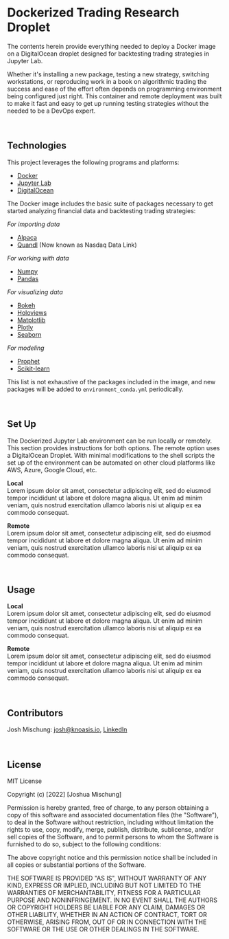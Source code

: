 # Dockerized Trading Research Droplet

The contents herein provide everything needed to deploy a Docker image on a DigitalOcean droplet designed for backtesting trading strategies in Jupyter Lab.  

Whether it's installing a new package, testing a new strategy, switching workstations, or reproducing work in a book on algorithmic trading the success and ease of the effort often depends on programming environment being configured just right. This container and remote deployment was built to make it fast and easy to get up running testing strategies without the needed to be a DevOps expert.

<br>

## Technologies

This project leverages the following programs and platforms:  

* [Docker](https://docs.docker.com/)
* [Jupyter Lab](https://jupyter.org/)
* [DigitalOcean](https://www.digitalocean.com/)  

The Docker image includes the basic suite of packages necessary to get started analyzing financial data and backtesting trading strategies:  

_For importing data_  

* [Alpaca](https://alpaca.markets/)
* [Quandl](https://data.nasdaq.com/) (Now known as Nasdaq Data Link)  

_For working with data_  

* [Numpy](https://numpy.org/)
* [Pandas](https://pandas.pydata.org/)  

_For visualizing data_  

* [Bokeh](https://bokeh.org/)
* [Holoviews](https://holoviews.org/)
* [Matplotlib](https://matplotlib.org/)
* [Plotly](https://plotly.com/)
* [Seaborn](https://seaborn.pydata.org/)  

_For modeling_  

* [Prophet](https://facebook.github.io/prophet/)
* [Scikit-learn](https://scikit-learn.org/stable/)  

This list is not exhaustive of the packages included in the image, and new packages will be added to `environment_conda.yml` periodically.

<br>

## Set Up

The Dockerized Jupyter Lab environment can be run locally or remotely. This section provides instructions for both options. The remote option uses a DigitalOcean Droplet. With minimal modifications to the shell scripts the set up of the environment can be automated on other cloud platforms like AWS, Azure, Google Cloud, etc.  

__Local__  
Lorem ipsum dolor sit amet, consectetur adipiscing elit, sed do eiusmod tempor incididunt ut labore et dolore magna aliqua. Ut enim ad minim veniam, quis nostrud exercitation ullamco laboris nisi ut aliquip ex ea commodo consequat.  

__Remote__  
Lorem ipsum dolor sit amet, consectetur adipiscing elit, sed do eiusmod tempor incididunt ut labore et dolore magna aliqua. Ut enim ad minim veniam, quis nostrud exercitation ullamco laboris nisi ut aliquip ex ea commodo consequat.  

<br>

## Usage

__Local__  
Lorem ipsum dolor sit amet, consectetur adipiscing elit, sed do eiusmod tempor incididunt ut labore et dolore magna aliqua. Ut enim ad minim veniam, quis nostrud exercitation ullamco laboris nisi ut aliquip ex ea commodo consequat.  

__Remote__  
Lorem ipsum dolor sit amet, consectetur adipiscing elit, sed do eiusmod tempor incididunt ut labore et dolore magna aliqua. Ut enim ad minim veniam, quis nostrud exercitation ullamco laboris nisi ut aliquip ex ea commodo consequat.

<br>

## Contributors
Josh Mischung: [josh@knoasis.io](josh@knoasis.io), [LinkedIn](https://www.linkedin.com/in/joshmischung/)

<br>

## License

MIT License

Copyright (c) [2022] [Joshua Mischung]

Permission is hereby granted, free of charge, to any person obtaining a copy
of this software and associated documentation files (the "Software"), to deal
in the Software without restriction, including without limitation the rights
to use, copy, modify, merge, publish, distribute, sublicense, and/or sell
copies of the Software, and to permit persons to whom the Software is
furnished to do so, subject to the following conditions:

The above copyright notice and this permission notice shall be included in all
copies or substantial portions of the Software.

THE SOFTWARE IS PROVIDED "AS IS", WITHOUT WARRANTY OF ANY KIND, EXPRESS OR
IMPLIED, INCLUDING BUT NOT LIMITED TO THE WARRANTIES OF MERCHANTABILITY,
FITNESS FOR A PARTICULAR PURPOSE AND NONINFRINGEMENT. IN NO EVENT SHALL THE
AUTHORS OR COPYRIGHT HOLDERS BE LIABLE FOR ANY CLAIM, DAMAGES OR OTHER
LIABILITY, WHETHER IN AN ACTION OF CONTRACT, TORT OR OTHERWISE, ARISING FROM,
OUT OF OR IN CONNECTION WITH THE SOFTWARE OR THE USE OR OTHER DEALINGS IN THE
SOFTWARE.
